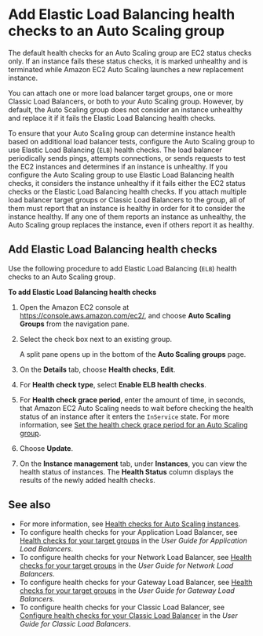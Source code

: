 # Add Elastic Load Balancing health checks to an Auto Scaling group<a name="as-add-elb-healthcheck"></a>

The default health checks for an Auto Scaling group are EC2 status checks only\. If an instance fails these status checks, it is marked unhealthy and is terminated while Amazon EC2 Auto Scaling launches a new replacement instance\. 

You can attach one or more load balancer target groups, one or more Classic Load Balancers, or both to your Auto Scaling group\. However, by default, the Auto Scaling group does not consider an instance unhealthy and replace it if it fails the Elastic Load Balancing health checks\. 

To ensure that your Auto Scaling group can determine instance health based on additional load balancer tests, configure the Auto Scaling group to use Elastic Load Balancing \(`ELB`\) health checks\. The load balancer periodically sends pings, attempts connections, or sends requests to test the EC2 instances and determines if an instance is unhealthy\. If you configure the Auto Scaling group to use Elastic Load Balancing health checks, it considers the instance unhealthy if it fails either the EC2 status checks or the Elastic Load Balancing health checks\. If you attach multiple load balancer target groups or Classic Load Balancers to the group, all of them must report that an instance is healthy in order for it to consider the instance healthy\. If any one of them reports an instance as unhealthy, the Auto Scaling group replaces the instance, even if others report it as healthy\. 

## Add Elastic Load Balancing health checks<a name="as-add-elb-healthcheck-console"></a>

Use the following procedure to add Elastic Load Balancing \(`ELB`\) health checks to an Auto Scaling group\.

**To add Elastic Load Balancing health checks**

1. Open the Amazon EC2 console at [https://console\.aws\.amazon\.com/ec2/](https://console.aws.amazon.com/ec2/), and choose **Auto Scaling Groups** from the navigation pane\.

1. Select the check box next to an existing group\.

   A split pane opens up in the bottom of the **Auto Scaling groups** page\. 

1. On the **Details** tab, choose **Health checks**, **Edit**\.

1. For **Health check type**, select **Enable ELB health checks**\.

1. For **Health check grace period**, enter the amount of time, in seconds, that Amazon EC2 Auto Scaling needs to wait before checking the health status of an instance after it enters the `InService` state\. For more information, see [Set the health check grace period for an Auto Scaling group](health-check-grace-period.md)\. 

1. Choose **Update**\.

1. On the **Instance management** tab, under **Instances**, you can view the health status of instances\. The **Health Status** column displays the results of the newly added health checks\.

## See also<a name="elb-healthchecks-see-also"></a>
+ For more information, see [Health checks for Auto Scaling instances](ec2-auto-scaling-health-checks.md)\. 
+ To configure health checks for your Application Load Balancer, see [Health checks for your target groups](https://docs.aws.amazon.com/elasticloadbalancing/latest/application/target-group-health-checks.html) in the *User Guide for Application Load Balancers*\.
+ To configure health checks for your Network Load Balancer, see [Health checks for your target groups](https://docs.aws.amazon.com/elasticloadbalancing/latest/network/target-group-health-checks.html) in the *User Guide for Network Load Balancers*\.
+ To configure health checks for your Gateway Load Balancer, see [Health checks for your target groups](https://docs.aws.amazon.com/elasticloadbalancing/latest/gateway/health-checks.html) in the *User Guide for Gateway Load Balancers*\.
+ To configure health checks for your Classic Load Balancer, see [Configure health checks for your Classic Load Balancer](https://docs.aws.amazon.com/elasticloadbalancing/latest/classic/elb-healthchecks.html) in the *User Guide for Classic Load Balancers*\.